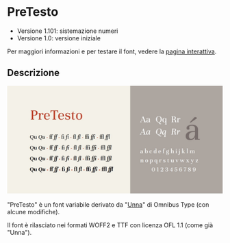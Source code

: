 # PreTesto
- Versione 1.101: sistemazione numeri
- Versione 1.0: versione iniziale

Per maggiori informazioni e per testare il font, vedere la [pagina interattiva](https://m-casanova.github.io/PreTesto/).

## Descrizione
![image](PreTesto.jpg)

"PreTesto" è un font variabile derivato da "[Unna](https://github.com/Omnibus-Type/Unna)" di Omnibus Type (con alcune modifiche).

Il font è rilasciato nei formati WOFF2 e TTF con licenza OFL 1.1 (come già "Unna").
